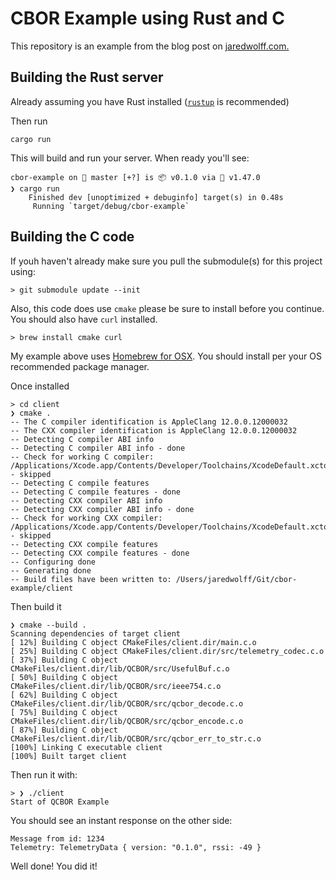 # CBOR Example using Rust and C

This repository is an example from the blog post on [jaredwolff.com.](#)

## Building the Rust server

Already assuming you have Rust installed ([`rustup`](https://rustup.rs) is recommended)

Then run

```
cargo run
```

This will build and run your server. When ready you'll see:

```
cbor-example on  master [+?] is 📦 v0.1.0 via 🦀 v1.47.0 
❯ cargo run
    Finished dev [unoptimized + debuginfo] target(s) in 0.48s
     Running `target/debug/cbor-example`
```

## Building the C code

If youh haven't already make sure you pull the submodule(s) for this project using:

```
> git submodule update --init
```

Also, this code does use `cmake` please be sure to install before you continue. You should also have `curl` installed.

```
> brew install cmake curl
```

My example above uses [Homebrew for OSX](https://brew.sh). You should install per your OS recommended package manager. 

Once installed

```
> cd client
❯ cmake .
-- The C compiler identification is AppleClang 12.0.0.12000032
-- The CXX compiler identification is AppleClang 12.0.0.12000032
-- Detecting C compiler ABI info
-- Detecting C compiler ABI info - done
-- Check for working C compiler: /Applications/Xcode.app/Contents/Developer/Toolchains/XcodeDefault.xctoolchain/usr/bin/cc - skipped
-- Detecting C compile features
-- Detecting C compile features - done
-- Detecting CXX compiler ABI info
-- Detecting CXX compiler ABI info - done
-- Check for working CXX compiler: /Applications/Xcode.app/Contents/Developer/Toolchains/XcodeDefault.xctoolchain/usr/bin/c++ - skipped
-- Detecting CXX compile features
-- Detecting CXX compile features - done
-- Configuring done
-- Generating done
-- Build files have been written to: /Users/jaredwolff/Git/cbor-example/client
```

Then build it

```
❯ cmake --build .
Scanning dependencies of target client
[ 12%] Building C object CMakeFiles/client.dir/main.c.o
[ 25%] Building C object CMakeFiles/client.dir/src/telemetry_codec.c.o
[ 37%] Building C object CMakeFiles/client.dir/lib/QCBOR/src/UsefulBuf.c.o
[ 50%] Building C object CMakeFiles/client.dir/lib/QCBOR/src/ieee754.c.o
[ 62%] Building C object CMakeFiles/client.dir/lib/QCBOR/src/qcbor_decode.c.o
[ 75%] Building C object CMakeFiles/client.dir/lib/QCBOR/src/qcbor_encode.c.o
[ 87%] Building C object CMakeFiles/client.dir/lib/QCBOR/src/qcbor_err_to_str.c.o
[100%] Linking C executable client
[100%] Built target client
```

Then run it with:

```
> ❯ ./client 
Start of QCBOR Example
```

You should see an instant response on the other side:

```
Message from id: 1234
Telemetry: TelemetryData { version: "0.1.0", rssi: -49 }
```

Well done! You did it!